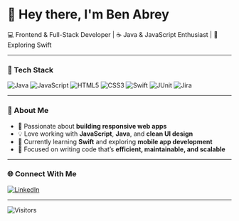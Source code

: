 # 👋 Hey there, I'm Ben Abrey

💻 Frontend & Full-Stack Developer | ☕ Java & JavaScript Enthusiast | 🍎 Exploring Swift  

---

### 🧰 Tech Stack

![Java](https://img.shields.io/badge/Java-ED8B00?style=for-the-badge&logo=openjdk&logoColor=white)
![JavaScript](https://img.shields.io/badge/JavaScript-F7DF1E?style=for-the-badge&logo=javascript&logoColor=black)
![HTML5](https://img.shields.io/badge/HTML5-E34F26?style=for-the-badge&logo=html5&logoColor=white)
![CSS3](https://img.shields.io/badge/CSS3-1572B6?style=for-the-badge&logo=css3&logoColor=white)
![Swift](https://img.shields.io/badge/Swift-FA7343?style=for-the-badge&logo=swift&logoColor=white)
![JUnit](https://img.shields.io/badge/JUnit-25A162?style=for-the-badge&logo=junit5&logoColor=white)
![Jira](https://img.shields.io/badge/Jira-0052CC?style=for-the-badge&logo=jira&logoColor=white)

---

### 💬 About Me

- 🚀 Passionate about **building responsive web apps**  
- 💡 Love working with **JavaScript**, **Java**, and **clean UI design**  
- 🧠 Currently learning **Swift** and exploring **mobile app development**  
- 🎯 Focused on writing code that’s **efficient, maintainable, and scalable**

---

### 🌐 Connect With Me

[![LinkedIn](https://img.shields.io/badge/LinkedIn-0077B5?style=for-the-badge&logo=linkedin&logoColor=white)](https://linkedin.com/in/ben-abrey-39bb7025a/)

---

![Visitors](https://komarev.com/ghpvc/?username=benabrey&color=blue)
